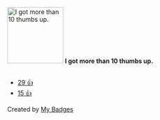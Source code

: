 <img src="https://my-badges.github.io/my-badges/thumbs-up-10.png" alt="I got more than 10 thumbs up." title="I got more than 10 thumbs up." width="128">
<strong>I got more than 10 thumbs up.</strong>
<br><br>

* <a href="https://github.com/pulumi/pulumi/issues/11751">29 👍</a>
* <a href="https://github.com/vercel/next.js/issues/35623#issuecomment-1079821404">15 👍</a>


Created by <a href="https://github.com/my-badges/my-badges">My Badges</a>